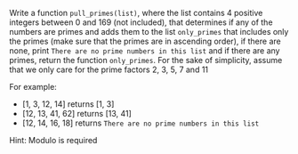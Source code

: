 
Write a function `pull_primes(list)`, where the list contains 4 positive integers between 0 and 169 (not included), that determines if any of the numbers are primes and adds them to the list `only_primes` that includes only the primes (make sure that the primes are in ascending order), if there are none, print `There are no prime numbers in this list` and if there are any primes, return the function `only_primes`.
For the sake of simplicity, assume that we only care for the prime factors 2, 3, 5, 7 and 11

For example:
- [1, 3, 12, 14] returns [1, 3]
- [12, 13, 41, 62] returns [13, 41]
- [12, 14, 16, 18] returns `There are no prime numbers in this list`

Hint: Modulo is required
